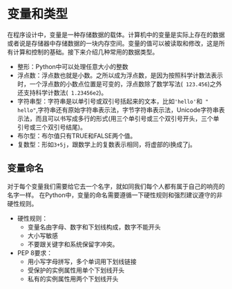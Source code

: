 # 变量和类型
在程序设计中，变量是一种存储数据的载体。计算机中的变量是实际上存在的数据或者说是存储器中存储数据的一块内存空间。变量的值可以被读取和修改，这是所有计算和控制的基础。接下来介绍几种常用的数据类型。
- 整形：Python中可以处理任意大小的整数
- 浮点数：浮点数也就是小数。之所以成为浮点数，是因为按照科学计数法表示时，一个浮点数的小数点位置是可变的，浮点数除了数学写法(` 123.456`)之外还支持科学计数法(` 1.23456e2`)。
- 字符串型：字符串是以单引号或双引号括起来的文本，比如`'hello'`和` " hello"`,字符串还有原始字符串表示法，字节字符串表示法，Unicode字符串表示法，而且可以书写成多行的形式(用三个单引号或三个双引号开头，三个单引号或三个双引号结尾)。
- 布尔型：布尔值只有TRUE和FALSE两个值。
- 复数型：形如`3+5j`，跟数学上的复数表示相同，将虚部的i换成了j。
  
## 变量命名
对于每个变量我们需要给它去一个名字，就如同我们每个人都有属于自己的响亮的名字一样。
在Python中，变量的命名需要遵循一下硬性规则和强烈建议遵守的非硬性规则。
- 硬性规则：
     - 变量名由字母、数字和下划线构成，数字不能开头
     - 大小写敏感
     - 不要跟关键字和系统保留字冲突。
- PEP 8要求：
    - 用小写字母拼写，多个单词用下划线链接
    - 受保护的实例属性用单个下划线开头
    - 私有的实例属性用两个下划线开头